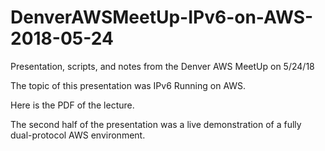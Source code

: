 # DenverAWSMeetUp-IPv6-on-AWS-2018-05-24
Presentation, scripts, and notes from the Denver AWS MeetUp on 5/24/18

The topic of this presentation was IPv6 Running on AWS.

Here is the PDF of the lecture.

The second half of the presentation was a live demonstration of a fully dual-protocol AWS environment.

